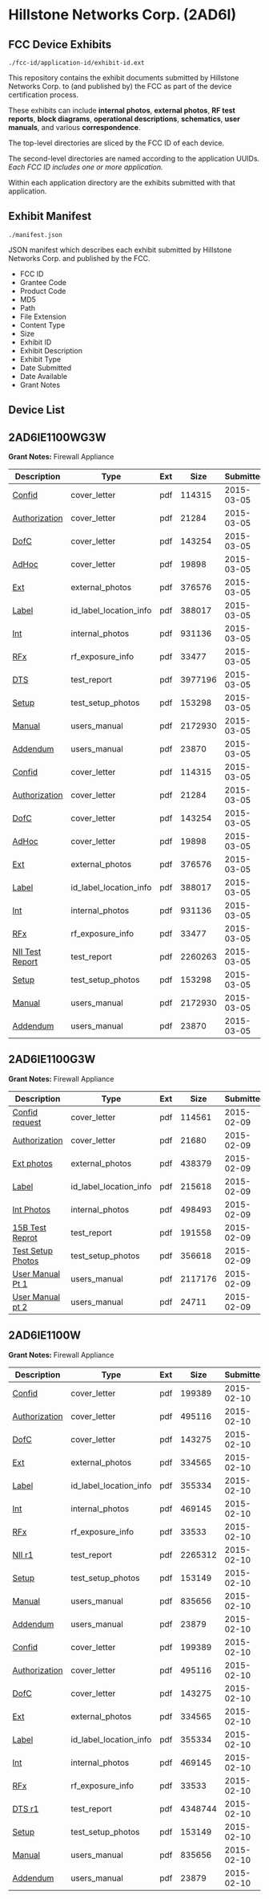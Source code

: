 # Hillstone Networks Corp. (2AD6I)
## FCC Device Exhibits

```
./fcc-id/application-id/exhibit-id.ext
```

This repository contains the exhibit documents submitted by Hillstone Networks Corp. to (and published by) the FCC as part of the device certification process.

These exhibits can include **internal photos**, **external photos**, **RF test reports**, **block diagrams**, **operational descriptions**, **schematics**, **user manuals**, and various **correspondence**.

The top-level directories are sliced by the FCC ID of each device.

The second-level directories are named according to the application UUIDs. *Each FCC ID includes one or more application.*

Within each application directory are the exhibits submitted with that application. 

## Exhibit Manifest

```
./manifest.json
```

JSON manifest which describes each exhibit submitted by Hillstone Networks Corp. and published by the FCC.

- FCC ID
- Grantee Code
- Product Code
- MD5
- Path
- File Extension
- Content Type
- Size
- Exhibit ID
- Exhibit Description
- Exhibit Type
- Date Submitted
- Date Available
- Grant Notes

## Device List
## 2AD6IE1100WG3W
**Grant Notes:** Firewall Appliance

| Description | Type | Ext | Size | Submitted | Available |
| ----------- | ---- | --- | ---- | --------- | --------- |
| [Confid](2AD6IE1100WG3W/9438e79e9bc33ef484881d14f4135419/2548641.pdf) | cover_letter | pdf | 114315 | 2015-03-05 | 2015-03-05 |
| [Authorization](2AD6IE1100WG3W/9438e79e9bc33ef484881d14f4135419/2548642.pdf) | cover_letter | pdf | 21284 | 2015-03-05 | 2015-03-05 |
| [DofC](2AD6IE1100WG3W/9438e79e9bc33ef484881d14f4135419/2548645.pdf) | cover_letter | pdf | 143254 | 2015-03-05 | 2015-03-05 |
| [AdHoc](2AD6IE1100WG3W/9438e79e9bc33ef484881d14f4135419/2548646.pdf) | cover_letter | pdf | 19898 | 2015-03-05 | 2015-03-05 |
| [Ext](2AD6IE1100WG3W/9438e79e9bc33ef484881d14f4135419/2548649.pdf) | external_photos | pdf | 376576 | 2015-03-05 | 2015-03-05 |
| [Label](2AD6IE1100WG3W/9438e79e9bc33ef484881d14f4135419/2548647.pdf) | id_label_location_info | pdf | 388017 | 2015-03-05 | 2015-03-05 |
| [Int](2AD6IE1100WG3W/9438e79e9bc33ef484881d14f4135419/2548650.pdf) | internal_photos | pdf | 931136 | 2015-03-05 | 2015-03-05 |
| [RFx](2AD6IE1100WG3W/9438e79e9bc33ef484881d14f4135419/2548648.pdf) | rf_exposure_info | pdf | 33477 | 2015-03-05 | 2015-03-05 |
| [DTS](2AD6IE1100WG3W/9438e79e9bc33ef484881d14f4135419/2548643.pdf) | test_report | pdf | 3977196 | 2015-03-05 | 2015-03-05 |
| [Setup](2AD6IE1100WG3W/9438e79e9bc33ef484881d14f4135419/2548644.pdf) | test_setup_photos | pdf | 153298 | 2015-03-05 | 2015-03-05 |
| [Manual](2AD6IE1100WG3W/9438e79e9bc33ef484881d14f4135419/2548651.pdf) | users_manual | pdf | 2172930 | 2015-03-05 | 2015-03-05 |
| [Addendum](2AD6IE1100WG3W/9438e79e9bc33ef484881d14f4135419/2548652.pdf) | users_manual | pdf | 23870 | 2015-03-05 | 2015-03-05 |
| [Confid](2AD6IE1100WG3W/4191b80a807e150e16ffc46a6024f146/2548641.pdf) | cover_letter | pdf | 114315 | 2015-03-05 | 2015-03-05 |
| [Authorization](2AD6IE1100WG3W/4191b80a807e150e16ffc46a6024f146/2548642.pdf) | cover_letter | pdf | 21284 | 2015-03-05 | 2015-03-05 |
| [DofC](2AD6IE1100WG3W/4191b80a807e150e16ffc46a6024f146/2548645.pdf) | cover_letter | pdf | 143254 | 2015-03-05 | 2015-03-05 |
| [AdHoc](2AD6IE1100WG3W/4191b80a807e150e16ffc46a6024f146/2548646.pdf) | cover_letter | pdf | 19898 | 2015-03-05 | 2015-03-05 |
| [Ext](2AD6IE1100WG3W/4191b80a807e150e16ffc46a6024f146/2548649.pdf) | external_photos | pdf | 376576 | 2015-03-05 | 2015-03-05 |
| [Label](2AD6IE1100WG3W/4191b80a807e150e16ffc46a6024f146/2548647.pdf) | id_label_location_info | pdf | 388017 | 2015-03-05 | 2015-03-05 |
| [Int](2AD6IE1100WG3W/4191b80a807e150e16ffc46a6024f146/2548650.pdf) | internal_photos | pdf | 931136 | 2015-03-05 | 2015-03-05 |
| [RFx](2AD6IE1100WG3W/4191b80a807e150e16ffc46a6024f146/2548648.pdf) | rf_exposure_info | pdf | 33477 | 2015-03-05 | 2015-03-05 |
| [NII Test Report](2AD6IE1100WG3W/4191b80a807e150e16ffc46a6024f146/2548721.pdf) | test_report | pdf | 2260263 | 2015-03-05 | 2015-03-05 |
| [Setup](2AD6IE1100WG3W/4191b80a807e150e16ffc46a6024f146/2548644.pdf) | test_setup_photos | pdf | 153298 | 2015-03-05 | 2015-03-05 |
| [Manual](2AD6IE1100WG3W/4191b80a807e150e16ffc46a6024f146/2548651.pdf) | users_manual | pdf | 2172930 | 2015-03-05 | 2015-03-05 |
| [Addendum](2AD6IE1100WG3W/4191b80a807e150e16ffc46a6024f146/2548652.pdf) | users_manual | pdf | 23870 | 2015-03-05 | 2015-03-05 |
## 2AD6IE1100G3W
**Grant Notes:** Firewall Appliance

| Description | Type | Ext | Size | Submitted | Available |
| ----------- | ---- | --- | ---- | --------- | --------- |
| [Confid request](2AD6IE1100G3W/3e2fc1363d2f37687da4b80bff5c4172/2528096.pdf) | cover_letter | pdf | 114561 | 2015-02-09 | 2015-02-09 |
| [Authorization](2AD6IE1100G3W/3e2fc1363d2f37687da4b80bff5c4172/2528097.pdf) | cover_letter | pdf | 21680 | 2015-02-09 | 2015-02-09 |
| [Ext photos](2AD6IE1100G3W/3e2fc1363d2f37687da4b80bff5c4172/2528098.pdf) | external_photos | pdf | 438379 | 2015-02-09 | 2015-02-09 |
| [Label](2AD6IE1100G3W/3e2fc1363d2f37687da4b80bff5c4172/2528141.pdf) | id_label_location_info | pdf | 215618 | 2015-02-09 | 2015-02-09 |
| [Int Photos](2AD6IE1100G3W/3e2fc1363d2f37687da4b80bff5c4172/2528099.pdf) | internal_photos | pdf | 498493 | 2015-02-09 | 2015-02-09 |
| [15B Test Reprot](2AD6IE1100G3W/3e2fc1363d2f37687da4b80bff5c4172/2528100.pdf) | test_report | pdf | 191558 | 2015-02-09 | 2015-02-09 |
| [Test Setup Photos](2AD6IE1100G3W/3e2fc1363d2f37687da4b80bff5c4172/2528103.pdf) | test_setup_photos | pdf | 356618 | 2015-02-09 | 2015-02-09 |
| [User Manual Pt 1](2AD6IE1100G3W/3e2fc1363d2f37687da4b80bff5c4172/2528101.pdf) | users_manual | pdf | 2117176 | 2015-02-09 | 2015-02-09 |
| [User Manual pt 2](2AD6IE1100G3W/3e2fc1363d2f37687da4b80bff5c4172/2528102.pdf) | users_manual | pdf | 24711 | 2015-02-09 | 2015-02-09 |
## 2AD6IE1100W
**Grant Notes:** Firewall Appliance

| Description | Type | Ext | Size | Submitted | Available |
| ----------- | ---- | --- | ---- | --------- | --------- |
| [Confid](2AD6IE1100W/33bb16b7349686f0cc74271d29b4d7c0/2529012.pdf) | cover_letter | pdf | 199389 | 2015-02-10 | 2015-02-10 |
| [Authorization](2AD6IE1100W/33bb16b7349686f0cc74271d29b4d7c0/2529013.pdf) | cover_letter | pdf | 495116 | 2015-02-10 | 2015-02-10 |
| [DofC](2AD6IE1100W/33bb16b7349686f0cc74271d29b4d7c0/2529014.pdf) | cover_letter | pdf | 143275 | 2015-02-10 | 2015-02-10 |
| [Ext](2AD6IE1100W/33bb16b7349686f0cc74271d29b4d7c0/2529015.pdf) | external_photos | pdf | 334565 | 2015-02-10 | 2015-02-10 |
| [Label](2AD6IE1100W/33bb16b7349686f0cc74271d29b4d7c0/2529017.pdf) | id_label_location_info | pdf | 355334 | 2015-02-10 | 2015-02-10 |
| [Int](2AD6IE1100W/33bb16b7349686f0cc74271d29b4d7c0/2529016.pdf) | internal_photos | pdf | 469145 | 2015-02-10 | 2015-02-10 |
| [RFx](2AD6IE1100W/33bb16b7349686f0cc74271d29b4d7c0/2529019.pdf) | rf_exposure_info | pdf | 33533 | 2015-02-10 | 2015-02-10 |
| [NII r1](2AD6IE1100W/33bb16b7349686f0cc74271d29b4d7c0/2529155.pdf) | test_report | pdf | 2265312 | 2015-02-10 | 2015-02-10 |
| [Setup](2AD6IE1100W/33bb16b7349686f0cc74271d29b4d7c0/2529020.pdf) | test_setup_photos | pdf | 153149 | 2015-02-10 | 2015-02-10 |
| [Manual](2AD6IE1100W/33bb16b7349686f0cc74271d29b4d7c0/2529023.pdf) | users_manual | pdf | 835656 | 2015-02-10 | 2015-02-10 |
| [Addendum](2AD6IE1100W/33bb16b7349686f0cc74271d29b4d7c0/2529024.pdf) | users_manual | pdf | 23879 | 2015-02-10 | 2015-02-10 |
| [Confid](2AD6IE1100W/ff247e2c673b86c460a07a1382233ba7/2529012.pdf) | cover_letter | pdf | 199389 | 2015-02-10 | 2015-02-10 |
| [Authorization](2AD6IE1100W/ff247e2c673b86c460a07a1382233ba7/2529013.pdf) | cover_letter | pdf | 495116 | 2015-02-10 | 2015-02-10 |
| [DofC](2AD6IE1100W/ff247e2c673b86c460a07a1382233ba7/2529014.pdf) | cover_letter | pdf | 143275 | 2015-02-10 | 2015-02-10 |
| [Ext](2AD6IE1100W/ff247e2c673b86c460a07a1382233ba7/2529015.pdf) | external_photos | pdf | 334565 | 2015-02-10 | 2015-02-10 |
| [Label](2AD6IE1100W/ff247e2c673b86c460a07a1382233ba7/2529017.pdf) | id_label_location_info | pdf | 355334 | 2015-02-10 | 2015-02-10 |
| [Int](2AD6IE1100W/ff247e2c673b86c460a07a1382233ba7/2529016.pdf) | internal_photos | pdf | 469145 | 2015-02-10 | 2015-02-10 |
| [RFx](2AD6IE1100W/ff247e2c673b86c460a07a1382233ba7/2529019.pdf) | rf_exposure_info | pdf | 33533 | 2015-02-10 | 2015-02-10 |
| [DTS r1](2AD6IE1100W/ff247e2c673b86c460a07a1382233ba7/2529022.pdf) | test_report | pdf | 4348744 | 2015-02-10 | 2015-02-10 |
| [Setup](2AD6IE1100W/ff247e2c673b86c460a07a1382233ba7/2529020.pdf) | test_setup_photos | pdf | 153149 | 2015-02-10 | 2015-02-10 |
| [Manual](2AD6IE1100W/ff247e2c673b86c460a07a1382233ba7/2529023.pdf) | users_manual | pdf | 835656 | 2015-02-10 | 2015-02-10 |
| [Addendum](2AD6IE1100W/ff247e2c673b86c460a07a1382233ba7/2529024.pdf) | users_manual | pdf | 23879 | 2015-02-10 | 2015-02-10 |
